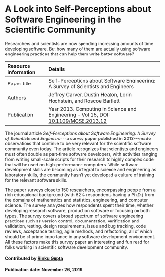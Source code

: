 
# A Look into Self-Perceptions about Software Engineering in the Scientific Community

Researchers and scientists are now spending increasing amounts of
time developing software. But how many of them are actually using
software engineering practices that can help them write better software?

Resource information | Details
:--- | :--- 
Paper title  | Self-Perceptions about Software Engineering: A Survey of Scientists and Engineers
Authors | Jeffrey Carver, Dustin Heaton, Lorin Hochstein, and Roscoe Bartlett
Publication | Year 2013, Computing in Science and Engineering - Vol 15, DOI: [10.1109/MCSE.2013.12](https://www.computer.org/csdl/magazine/cs/2013/01/mcs2013010007/13rRUx0xPqU)

The journal article *Self-Perceptions about Software Engineering:
A Survey of Scientists and Engineers*---a survey paper published
in 2013---made observations that continue to be very relevant
for the scientific software community even today. The article recognizes
that scientists and engineers must often double as part-time software
developers, with activities ranging from writing small-scale scripts
for their research to highly complex code that will be used on high-performance
computers. While software development skills
are becoming as integral to science and engineering as laboratory
skills, the community hasn't yet developed a culture of training for
the relevant software skills.

The paper surveys close to 150 researchers, encompassing people
from a rich educational background (with 82% respondents having a
Ph.D.) from the domains of mathematics and statistics, engineering, and 
computer science. The survey
analyzes how respondents spent their time, whether
developing research software, production software or focusing
on both types. The survey covers a broad spectrum of software
engineering practices such as version control, documentation,
verification and validation, testing, design requirements, issue
and bug tracking, code reviews, acceptance testing, agile methods,
and refactoring, all of which should be of prime importance in
any software development environment. All these factors make this
survey paper an interesting and fun read for folks working in scientific
software development community.

#### Contributed by [Rinku Gupta](https://github.com/rinkug "Rinku Gupta Github Profile")

#### Publication date: November 26, 2019

<!--- #### Publication date: Oct 16, 2018 --->


<!--
Publish: yes
RSS update: 2019-11-26
Categories: Planning
Topics: Software engineering
Level: 2
Prerequisites: defaults
Aggregate: none
-->
